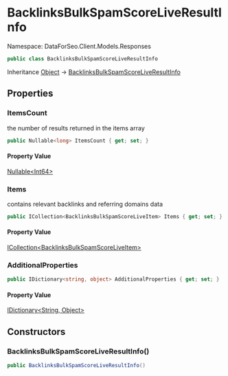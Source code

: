 # BacklinksBulkSpamScoreLiveResultInfo

Namespace: DataForSeo.Client.Models.Responses

```csharp
public class BacklinksBulkSpamScoreLiveResultInfo
```

Inheritance [Object](https://docs.microsoft.com/en-us/dotnet/api/system.object) → [BacklinksBulkSpamScoreLiveResultInfo](./dataforseo.client.models.responses.backlinksbulkspamscoreliveresultinfo.md)

## Properties

### **ItemsCount**

the number of results returned in the items array

```csharp
public Nullable<long> ItemsCount { get; set; }
```

#### Property Value

[Nullable&lt;Int64&gt;](https://docs.microsoft.com/en-us/dotnet/api/system.nullable-1)<br>

### **Items**

contains relevant backlinks and referring domains data

```csharp
public ICollection<BacklinksBulkSpamScoreLiveItem> Items { get; set; }
```

#### Property Value

[ICollection&lt;BacklinksBulkSpamScoreLiveItem&gt;](https://docs.microsoft.com/en-us/dotnet/api/system.collections.generic.icollection-1)<br>

### **AdditionalProperties**

```csharp
public IDictionary<string, object> AdditionalProperties { get; set; }
```

#### Property Value

[IDictionary&lt;String, Object&gt;](https://docs.microsoft.com/en-us/dotnet/api/system.collections.generic.idictionary-2)<br>

## Constructors

### **BacklinksBulkSpamScoreLiveResultInfo()**

```csharp
public BacklinksBulkSpamScoreLiveResultInfo()
```
